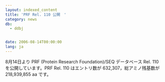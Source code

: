 ```yaml
---
layout: indexed_content
title: 'PRF Rel. 110 公開　'
category: news
db:
  - ddbj


date: 2006-08-14T00:00:00
lang: ja
---
```


8月14日より PRF (Protein Research Foundation)/SEQ データベース Rel. 110 を公開しています。PRF Rel. 110 はエントリ数が 632,307，総アミノ残基数が 218,939,855 aa です。
